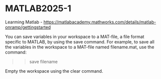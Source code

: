 # MATLAB2025-1
Learming Matlab - https://matlabacademy.mathworks.com/details/matlab-onramp/gettingstarted

You can save variables in your workspace to a MAT-file, a file format specific to MATLAB, by using the save command.
For example, to save all the variables in the workspace to a MAT-file named filename.mat, use the command:
>> save filename

Empty the workspace using the clear command.
